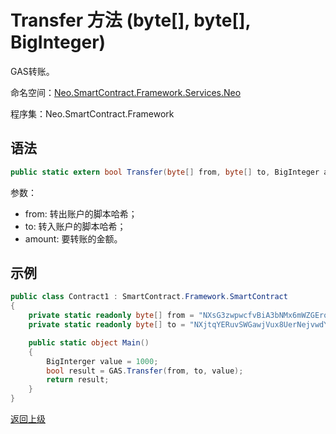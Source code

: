 # Transfer 方法 (byte[], byte[], BigInteger)

GAS转账。

命名空间：[Neo.SmartContract.Framework.Services.Neo](../../neo.md)

程序集：Neo.SmartContract.Framework

## 语法

```c#
public static extern bool Transfer(byte[] from, byte[] to, BigInteger amount);
```

参数：

- from: 转出账户的脚本哈希；
- to: 转入账户的脚本哈希；
- amount: 要转账的金额。

## 示例

```c#
public class Contract1 : SmartContract.Framework.SmartContract
{
    private static readonly byte[] from = "NXsG3zwpwcfvBiA3bNMx6mWZGEro9ZqTqM".ToScriptHash();
    private static readonly byte[] to = "NXjtqYERuvSWGawjVux8UerNejvwdYg7eE".ToScriptHash();

    public static object Main()
    {
        BigInterger value = 1000;
        bool result = GAS.Transfer(from, to, value);
        return result;
    }
}
```

[返回上级](../Gas.md)